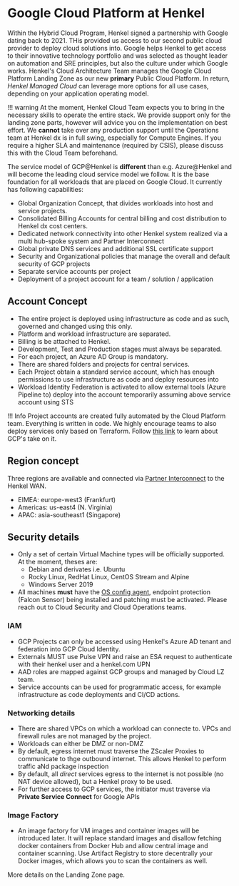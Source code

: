 # Google Cloud Platform at Henkel

Within the Hybrid Cloud Program, Henkel signed a partnership with Google dating back to 2021. THis provided us access to our second public cloud provider to deploy cloud solutions into. Google helps Henkel to get access to their innovative technology portfolio and was selected as thought leader on automation and SRE principles, but also the culture under which Google works. Henkel's Cloud Architecture Team manages the Google Cloud Platform Landing Zone as our new **primary** Public Cloud Platform. In return, *Henkel Managed Cloud* can leverage more options for all use cases, depending on your application operating model.

!!! warning
    At the moment, Henkel Cloud Team expects you to bring in the necessary skills to operate the entire stack. We provide support only for the landing zone parts, however will advice you on the implementation on best effort. We **cannot** take over any production support until the Operations team at Henkel dx is in full swing, especially for Compute Engines. If you require a higher SLA and maintenance (required by CSIS), please discuss this with the Cloud Team beforehand.

The service model of GCP@Henkel is **different** than e.g. Azure@Henkel and will become the leading cloud service model we follow. It is the base foundation for all workloads that are placed on Google Cloud. It currently has following capabilities:

- Global Organization Concept, that divides workloads into host and service projects.
- Consolidated Billing Accounts for central billing and cost distribution to Henkel dx cost centers.
- Dedicated network connectivity into other Henkel system realized via a multi hub-spoke system and Partner Interconnect
- Global private DNS services and additional SSL certificate support
- Security and Organizational policies that manage the overall and default security of GCP projects
- Separate service accounts per project
- Deployment of a project account for a team / solution / application

## Account Concept

- The entire project is deployed using infrastructure as code and as such, governed and changed using this only.
- Platform and workload infrastructure are separated.
- Billing is be attached to Henkel.
- Development, Test and Production stages must always be separated.
- For each project, an Azure AD Group is mandatory.
- There are shared folders and projects for central services.
- Each Project obtain a standard service account, which has enough permissions to use infrastructure as code and deploy resources into
- Workload Identity Federation is activated to allow external tools (Azure Pipeline to) deploy into the account temporarily assuming above service account using STS

!!! Info
    Project accounts are created fully automated by the Cloud Platform team. Everything is written in code. We highly encourage teams to also deploy services only based on Terraform. Follow [this link](https://cloud.google.com/recommender/docs/tutorial-iac) to learn about GCP's take on it.

## Region concept

Three regions are available and connected via [Partner Interconnect](https://cloud.google.com/network-connectivity/docs/interconnect/concepts/partner-overview) to the Henkel WAN. 

- EIMEA: europe-west3 (Frankfurt)
- Americas: us-east4 (N. Virginia) 
- APAC: asia-southeast1 (Singapore)

## Security details

- Only a set of certain Virtual Machine types will be officially supported. At the moment, theses are:
  - Debian and derivates i.e. Ubuntu
  - Rocky Linux, RedHat Linux, CentOS Stream and Alpine
  - Windows Server 2019
- All machines **must** have the [OS config agent](https://cloud.google.com/compute/docs/manage-os#agent-install), endpoint protection (Falcon Sensor)  being installed and patching must be activated. Please reach out to Cloud Security and Cloud Operations teams.

### IAM

- GCP Projects can only be accessed using Henkel's Azure AD tenant and federation into GCP Cloud Identity.
- Externals MUST use Pulse VPN and raise an ESA request to authenticate with their henkel user and a henkel.com UPN
- AAD roles are mapped against GCP groups and managed by Cloud LZ team.
- Service accounts can be used for programmatic access, for example infrastructure as code deployments and CI/CD actions.

### Networking details

- There are shared VPCs on which a workload can connecte to. VPCs and firewall rules are not managed by the project.
- Workloads can either be DMZ or non-DMZ
- By default, egress internet must traverse the ZScaler Proxies to communicate to thge outbound internet. This allows Henkel to perform traffic aNd package inspection
- By default, all *direct* services egress to the internet is not possible (no NAT device allowed), but a Henkel proxy to be used.
- For further access to GCP services, the initiator must traverse via **Private Service Connect** for Google APIs

### Image Factory

- An image factory for VM images and container images will be introduced later. It will replace standard images and disallow fetching docker containers from Docker Hub and allow central image and container scanning. Use Artifact Registry to store decentrally your Docker images, which allows you to scan the containers as well.


More details on the Landing Zone page.